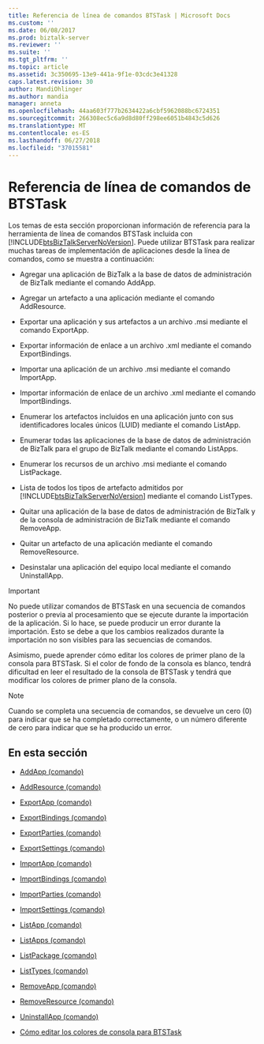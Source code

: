 ```yaml
---
title: Referencia de línea de comandos BTSTask | Microsoft Docs
ms.custom: ''
ms.date: 06/08/2017
ms.prod: biztalk-server
ms.reviewer: ''
ms.suite: ''
ms.tgt_pltfrm: ''
ms.topic: article
ms.assetid: 3c350695-13e9-441a-9f1e-03cdc3e41328
caps.latest.revision: 30
author: MandiOhlinger
ms.author: mandia
manager: anneta
ms.openlocfilehash: 44aa603f777b2634422a6cbf5962088bc6724351
ms.sourcegitcommit: 266308ec5c6a9d8d80ff298ee6051b4843c5d626
ms.translationtype: MT
ms.contentlocale: es-ES
ms.lasthandoff: 06/27/2018
ms.locfileid: "37015581"
---
```

# <a name="btstask-command-line-reference"></a>Referencia de línea de comandos de BTSTask
Los temas de esta sección proporcionan información de referencia para la herramienta de línea de comandos BTSTask incluida con [!INCLUDE[btsBizTalkServerNoVersion](../includes/btsbiztalkservernoversion-md.md)]. Puede utilizar BTSTask para realizar muchas tareas de implementación de aplicaciones desde la línea de comandos, como se muestra a continuación:  
  
- Agregar una aplicación de BizTalk a la base de datos de administración de BizTalk mediante el comando AddApp.  
  
- Agregar un artefacto a una aplicación mediante el comando AddResource.  
  
- Exportar una aplicación y sus artefactos a un archivo .msi mediante el comando ExportApp.  
  
- Exportar información de enlace a un archivo .xml mediante el comando ExportBindings.  
  
- Importar una aplicación de un archivo .msi mediante el comando ImportApp.  
  
- Importar información de enlace de un archivo .xml mediante el comando ImportBindings.  
  
- Enumerar los artefactos incluidos en una aplicación junto con sus identificadores locales únicos (LUID) mediante el comando ListApp.  
  
- Enumerar todas las aplicaciones de la base de datos de administración de BizTalk para el grupo de BizTalk mediante el comando ListApps.  
  
- Enumerar los recursos de un archivo .msi mediante el comando ListPackage.  
  
- Lista de todos los tipos de artefacto admitidos por [!INCLUDE[btsBizTalkServerNoVersion](../includes/btsbiztalkservernoversion-md.md)] mediante el comando ListTypes.  
  
- Quitar una aplicación de la base de datos de administración de BizTalk y de la consola de administración de BizTalk mediante el comando RemoveApp.  
  
- Quitar un artefacto de una aplicación mediante el comando RemoveResource.  
  
- Desinstalar una aplicación del equipo local mediante el comando UninstallApp.  
  
> [!IMPORTANT]
>  No puede utilizar comandos de BTSTask en una secuencia de comandos posterior o previa al procesamiento que se ejecute durante la importación de la aplicación. Si lo hace, se puede producir un error durante la importación. Esto se debe a que los cambios realizados durante la importación no son visibles para las secuencias de comandos.  
  
 Asimismo, puede aprender cómo editar los colores de primer plano de la consola para BTSTask. Si el color de fondo de la consola es blanco, tendrá dificultad en leer el resultado de la consola de BTSTask y tendrá que modificar los colores de primer plano de la consola.  
  
> [!NOTE]
>  Cuando se completa una secuencia de comandos, se devuelve un cero (0) para indicar que se ha completado correctamente, o un número diferente de cero para indicar que se ha producido un error.  
  
## <a name="in-this-section"></a>En esta sección  
  
-   [AddApp (comando)](../core/addapp-command.md)  
  
-   [AddResource (comando)](../core/addresource-command.md)  
  
-   [ExportApp (comando)](../core/exportapp-command.md)  
  
-   [ExportBindings (comando)](../core/exportbindings-command.md)  

- [ExportParties (comando)](../core/exportparties-command.md)

- [ExportSettings (comando)](../core/exportsettings-command.md)
  
-   [ImportApp (comando)](../core/importapp-command.md)  
  
-   [ImportBindings (comando)](../core/importbindings-command.md)  

- [ImportParties (comando)](../core/importparties-command.md)

- [ImportSettings (comando)](../core/importsettings-command.md)
  
-   [ListApp (comando)](../core/listapp-command.md)  
  
-   [ListApps (comando)](../core/listapps-command.md)  
  
-   [ListPackage (comando)](../core/listpackage-command.md)  
  
-   [ListTypes (comando)](../core/listtypes-command.md)  
  
-   [RemoveApp (comando)](../core/removeapp-command.md)  
  
-   [RemoveResource (comando)](../core/removeresource-command.md)  
  
-   [UninstallApp (comando)](../core/uninstallapp-command.md)  
  
-   [Cómo editar los colores de consola para BTSTask](../core/how-to-edit-the-console-colors-for-btstask.md)